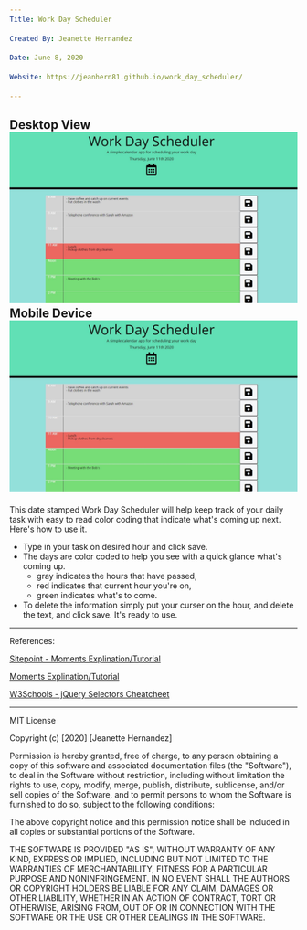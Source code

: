 ```yaml
---
Title: Work Day Scheduler

Created By: Jeanette Hernandez

Date: June 8, 2020

Website: https://jeanhern81.github.io/work_day_scheduler/

---
```

Desktop View
![Screenshot](./assets/images/screenshot.JPG)
Mobile Device
![Screenshot](./assets/images/screenshot.JPG)
---
This date stamped Work Day Scheduler will help keep track of your daily task with easy to read color coding that indicate what's coming up next.  Here's how to use it.

* Type in your task on desired hour and click save. 
* The days are color coded to help you see with a quick glance what's coming up. 
    - gray indicates the hours that have passed,
    - red indicates that current hour you're on,
    - green indicates what's to come.
* To delete the information simply put your curser on the hour, and delete the text, and click save. It's ready to use. 

---
References:

<a href="https://www.sitepoint.com/managing-dates-times-using-moment-js/">Sitepoint - Moments Explination/Tutorial</a>

<a href="https://www.w3schools.com/jsref/jsref_sethours.asp">Moments Explination/Tutorial</a>

<a href="https://www.w3schools.com/jquery/jquery_selectors.asp">W3Schools - jQuery Selectors Cheatcheet</a>

--- 
MIT License

Copyright (c) [2020] [Jeanette Hernandez]

Permission is hereby granted, free of charge, to any person obtaining a copy
of this software and associated documentation files (the "Software"), to deal
in the Software without restriction, including without limitation the rights
to use, copy, modify, merge, publish, distribute, sublicense, and/or sell
copies of the Software, and to permit persons to whom the Software is
furnished to do so, subject to the following conditions:

The above copyright notice and this permission notice shall be included in all
copies or substantial portions of the Software.

THE SOFTWARE IS PROVIDED "AS IS", WITHOUT WARRANTY OF ANY KIND, EXPRESS OR
IMPLIED, INCLUDING BUT NOT LIMITED TO THE WARRANTIES OF MERCHANTABILITY,
FITNESS FOR A PARTICULAR PURPOSE AND NONINFRINGEMENT. IN NO EVENT SHALL THE
AUTHORS OR COPYRIGHT HOLDERS BE LIABLE FOR ANY CLAIM, DAMAGES OR OTHER
LIABILITY, WHETHER IN AN ACTION OF CONTRACT, TORT OR OTHERWISE, ARISING FROM,
OUT OF OR IN CONNECTION WITH THE SOFTWARE OR THE USE OR OTHER DEALINGS IN THE
SOFTWARE.

